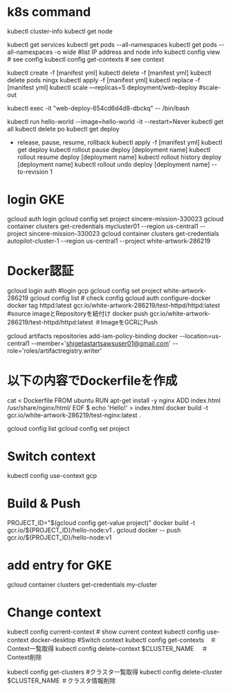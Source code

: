 # k8s command

kubectl cluster-info 
kubectl get node

kubectl get services
kubectl get pods --all-namespaces
kubectl get pods --all-namespaces -o wide  	#list IP address and node info
kubectl config view 	 # see config
kubectl config get-contexts 	 # see context

kubectl create -f [manifest yml] 
kubectl delete -f [manifest yml] 
kubectl delete pods ningx
kubectl apply -f [manifest yml] 
kubectl replace -f [manifest yml] 
kubectl scale —replicas=5 deployment/web-deploy	#scale-out

kubectl exec -it "web-deploy-654cd6d4d8-dbckq" -- /bin/bash

kubectl run hello-world --image=hello-world -it --restart=Never
kubectl get all
kubectl delete po
kubectl get deploy

- release, pause, resume, rollback
kubectl apply -f [manifest yml] 
kubectl get deploy
kubectl rollout pause deploy [deployment name]
kubectl rollout resume deploy [deployment name]
kubectl rollout history deploy [deployment name]
kubectl rollout undo deploy [deployment name] --to-revision 1

# login GKE
gcloud auth login
gcloud config set project sincere-mission-330023
gcloud container clusters get-credentials mycluster01 --region us-central1 --project sincere-mission-330023
gcloud container clusters get-credentials autopilot-cluster-1 --region us-central1 --project white-artwork-286219

# Docker認証
gcloud login auth		#login gcp
gcloud config set project white-artwork-286219
gcloud config list		# check config
gcloud auth configure-docker
docker tag httpd:latest gcr.io/white-artwork-286219/test-httpd/httpd:latest	#source imageとRepositoryを紐付け
docker push gcr.io/white-artwork-286219/test-httpd/httpd:latest			＃ImageをGCRにPush

gcloud artifacts repositories add-iam-policy-binding docker --location=us-central1 --member='shigetastartsawsuser01@gmail.com' --role='roles/artifactregistry.writer'

# 以下の内容でDockerfileを作成
cat   <<EOF > Dockerfile
FROM ubuntu
RUN apt-get install -y nginx
ADD index.html /usr/share/nginx/html/
EOF
$ echo 'Hello!' > index.html
docker build -t gcr.io/white-artwork-286219/test-nginx:latest .


gcloud config list
gcloud config set project <PROJECT-ID>

# Switch context
kubectl config use-context gcp

# Build & Push
PROJECT_ID="$(gcloud config get-value project)"
docker build -t gcr.io/${PROJECT_ID}/hello-node:v1 .
gcloud docker -- push gcr.io/${PROJECT_ID}/hello-node:v1

# add entry for GKE
gcloud container clusters get-credentials my-cluster

# Change context
kubectl config current-context	# show current context
kubectl config use-context docker-desktop	#Switch context
kubectl config get-contexts　＃Context一覧取得
kubectl config delete-context $CLUSTER_NAME　	＃Context削除

kubectl config get-clusters		#クラスタ一覧取得
kubectl config delete-cluster $CLUSTER_NAME	＃クラスタ情報削除
